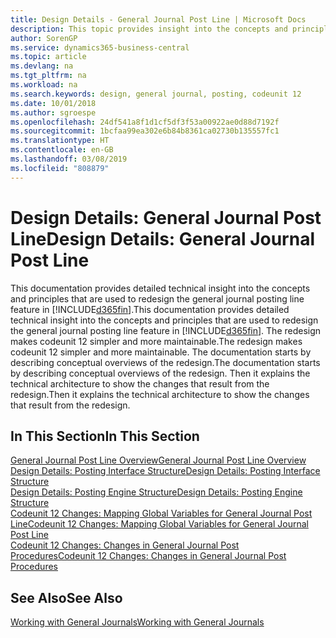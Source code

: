 ```yaml
---
title: Design Details - General Journal Post Line | Microsoft Docs
description: This topic provides insight into the concepts and principles that are used to redesign the general journal posting line feature in Business Central.
author: SorenGP
ms.service: dynamics365-business-central
ms.topic: article
ms.devlang: na
ms.tgt_pltfrm: na
ms.workload: na
ms.search.keywords: design, general journal, posting, codeunit 12
ms.date: 10/01/2018
ms.author: sgroespe
ms.openlocfilehash: 24df541a8f1d1cf5df3f53a00922ae0d88d7192f
ms.sourcegitcommit: 1bcfaa99ea302e6b84b8361ca02730b135557fc1
ms.translationtype: HT
ms.contentlocale: en-GB
ms.lasthandoff: 03/08/2019
ms.locfileid: "808879"
---
```

# <a name="design-details-general-journal-post-line"></a><span data-ttu-id="b424d-103">Design Details: General Journal Post Line</span><span class="sxs-lookup"><span data-stu-id="b424d-103">Design Details: General Journal Post Line</span></span>
<span data-ttu-id="b424d-104">This documentation provides detailed technical insight into the concepts and principles that are used to redesign the general journal posting line feature in [!INCLUDE[d365fin](includes/d365fin_md.md)].</span><span class="sxs-lookup"><span data-stu-id="b424d-104">This documentation provides detailed technical insight into the concepts and principles that are used to redesign the general journal posting line feature in [!INCLUDE[d365fin](includes/d365fin_md.md)].</span></span> <span data-ttu-id="b424d-105">The redesign makes codeunit 12 simpler and more maintainable.</span><span class="sxs-lookup"><span data-stu-id="b424d-105">The redesign makes codeunit 12 simpler and more maintainable.</span></span> <span data-ttu-id="b424d-106">The documentation starts by describing conceptual overviews of the redesign.</span><span class="sxs-lookup"><span data-stu-id="b424d-106">The documentation starts by describing conceptual overviews of the redesign.</span></span> <span data-ttu-id="b424d-107">Then it explains the technical architecture to show the changes that result from the redesign.</span><span class="sxs-lookup"><span data-stu-id="b424d-107">Then it explains the technical architecture to show the changes that result from the redesign.</span></span>  

## <a name="in-this-section"></a><span data-ttu-id="b424d-108">In This Section</span><span class="sxs-lookup"><span data-stu-id="b424d-108">In This Section</span></span>  
[<span data-ttu-id="b424d-109">General Journal Post Line Overview</span><span class="sxs-lookup"><span data-stu-id="b424d-109">General Journal Post Line Overview</span></span>](design-details-general-journal-post-line-overview.md)  
[<span data-ttu-id="b424d-110">Design Details: Posting Interface Structure</span><span class="sxs-lookup"><span data-stu-id="b424d-110">Design Details: Posting Interface Structure</span></span>](design-details-posting-interface-structure.md)  
[<span data-ttu-id="b424d-111">Design Details: Posting Engine Structure</span><span class="sxs-lookup"><span data-stu-id="b424d-111">Design Details: Posting Engine Structure</span></span>](design-details-posting-engine-structure.md)  
[<span data-ttu-id="b424d-112">Codeunit 12 Changes: Mapping Global Variables for General Journal Post Line</span><span class="sxs-lookup"><span data-stu-id="b424d-112">Codeunit 12 Changes: Mapping Global Variables for General Journal Post Line</span></span>](design-details-codeunit-12-changes-mapping-global-variables-for-general-journal-post-line.md)  
[<span data-ttu-id="b424d-113">Codeunit 12 Changes: Changes in General Journal Post Procedures</span><span class="sxs-lookup"><span data-stu-id="b424d-113">Codeunit 12 Changes: Changes in General Journal Post Procedures</span></span>](design-details-codeunit-12-changes-changes-in-general-journal-post-procedures.md)  

## <a name="see-also"></a><span data-ttu-id="b424d-114">See Also</span><span class="sxs-lookup"><span data-stu-id="b424d-114">See Also</span></span>  
[<span data-ttu-id="b424d-115">Working with General Journals</span><span class="sxs-lookup"><span data-stu-id="b424d-115">Working with General Journals</span></span>](ui-work-general-journals.md)
